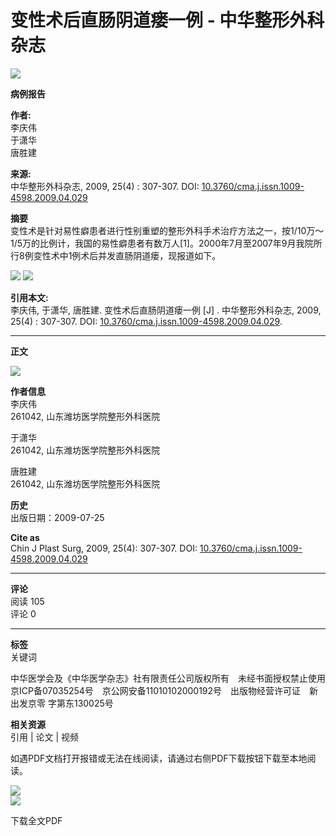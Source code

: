 # 变性术后直肠阴道瘘一例 - 中华整形外科杂志

![](/imgsource.jspx?r=r/cms/zhzxwkzz/top_logo.png)

**病例报告**

**作者:**  
李庆伟  
于潇华  
唐胜建  

**来源:**  
中华整形外科杂志, 2009, 25(4) : 307-307. DOI: [10.3760/cma.j.issn.1009-4598.2009.04.029](https://rs.yiigle.com/cmaid/198198)  

**摘要**  
变性术是针对易性癖患者进行性别重塑的整形外科手术治疗方法之一，按1/10万～1/5万的比例计，我国的易性癖患者有数万人\[1\]。2000年7月至2007年9月我院所行8例变性术中1例术后并发直肠阴道瘘，现报道如下。

![](/imgsource.jspx?r=r/cms/img/article/pic_border_bottom_wz.png) 
![](/imgsource.jspx?r=r/cms/img/article/pic_border_bottom_wz2.png)

**引用本文:**  
李庆伟, 于潇华, 唐胜建. 变性术后直肠阴道瘘一例 \[J\] . 中华整形外科杂志, 2009, 25(4) : 307-307. DOI: [10.3760/cma.j.issn.1009-4598.2009.04.029](https://rs.yiigle.com/cmaid/198198).

---

**正文**

![](/imgsource.jspx?r=r/cms/img/article/down_wz.png)

**作者信息**  
李庆伟  
261042, 山东潍坊医学院整形外科医院  

于潇华  
261042, 山东潍坊医学院整形外科医院  

唐胜建  
261042, 山东潍坊医学院整形外科医院  

**历史**  
出版日期：2009-07-25  

**Cite as**  
Chin J Plast Surg, 2009, 25(4): 307-307. DOI: [10.3760/cma.j.issn.1009-4598.2009.04.029](https://rs.yiigle.com/cmaid/198198)

---

**评论**  
阅读 105  
评论 0  

---

**标签**  
关键词  

中华医学会及《中华医学杂志》社有限责任公司版权所有　未经书面授权禁止使用 京ICP备07035254号　京公网安备11010102000192号　出版物经营许可证　新出发京零 字第东130025号  

**相关资源**  
引用 | 论文 | 视频  

如遇PDF文档打开报错或无法在线阅读，请通过右侧PDF下载按钮下载至本地阅读。  

![](https://s3.cn-north-1.amazonaws.com.cn/cmas3/r/cms/img/article/pdf-z1.png)  
![](https://s3.cn-north-1.amazonaws.com.cn/cmas3/r/cms/img/article/top_arr.png)  

下载全文PDF  